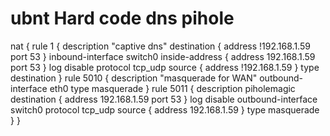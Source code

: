 # ubnt Hard code dns pihole
 nat {
        rule 1 {
            description "captive dns"
            destination {
                address !192.168.1.59
                port 53
            }
            inbound-interface switch0
            inside-address {
                address 192.168.1.59
                port 53
            }
            log disable
            protocol tcp_udp
            source {
                address !192.168.1.59
            }
            type destination
        }
        rule 5010 {
            description "masquerade for WAN"
            outbound-interface eth0
            type masquerade
        }
        rule 5011 {
            description piholemagic
            destination {
                address 192.168.1.59
                port 53
            }
            log disable
            outbound-interface switch0
            protocol tcp_udp
            source {
                address 192.168.1.59
            }
            type masquerade
        }
    }
